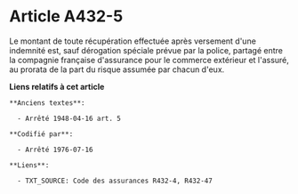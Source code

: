 # Article A432-5

Le montant de toute récupération effectuée après versement d'une indemnité est, sauf dérogation spéciale prévue par la
police, partagé entre la compagnie française d'assurance pour le commerce extérieur et l'assuré, au prorata de la part du
risque assumée par chacun d'eux.

**Liens relatifs à cet article**

	**Anciens textes**:

	  - Arrêté 1948-04-16 art. 5

	**Codifié par**:

	  - Arrêté 1976-07-16

	**Liens**:

	  - TXT_SOURCE: Code des assurances R432-4, R432-47
